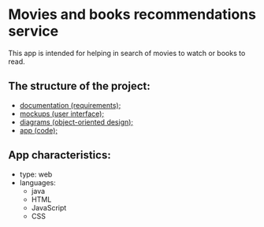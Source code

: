 # Movies and books recommendations service

This app is intended for helping in search of movies to watch or books to read.

## The structure of the project:
- [documentation (requirements);](https://github.com/SneakyElfff/MoviesAndBooksRecommendationsService/tree/main/Documentation)
- [mockups (user interface);](https://github.com/SneakyElfff/MoviesAndBooksRecommendationsService/tree/main/Mockups)
- [diagrams (object-oriented design);](https://github.com/SneakyElfff/MoviesAndBooksRecommendationsService/tree/fe653944651b70a479510b172d3d19fce9f8d327/Diagrams)
- [app (code);](https://github.com/SneakyElfff/MoviesAndBooksRecommendationsService/tree/d2c1dfd8128b3b84f541fd378e7b6b8706777c7f/Code/src/main)

## App characteristics:
- type: web
- languages: 
  - java
  - HTML
  - JavaScript
  - CSS
